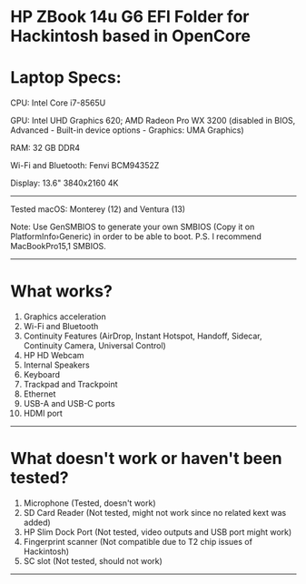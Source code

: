 HP ZBook 14u G6 EFI Folder for Hackintosh based in OpenCore
=============================================================
Laptop Specs:
=============================================================
CPU: Intel Core i7-8565U

GPU: Intel UHD Graphics 620;
     AMD Radeon Pro WX 3200 (disabled in BIOS, Advanced - Built-in device options - Graphics: UMA Graphics)
          
RAM: 32 GB DDR4

Wi-Fi and Bluetooth: Fenvi BCM94352Z 

Display: 13.6" 3840x2160 4K

--------------------------------------------------------------
Tested macOS: Monterey (12) and Ventura (13)

Note: Use GenSMBIOS to generate your own SMBIOS (Copy it on PlatformInfo›Generic) in order to be able to boot. P.S. I recommend MacBookPro15,1 SMBIOS.
______________________________________________________________

What works?
===
1. Graphics acceleration
2. Wi-Fi and Bluetooth
3. Continuity Features (AirDrop, Instant Hotspot, Handoff, Sidecar, Continuity Camera, Universal Control)
4. HP HD Webcam
5. Internal Speakers
6. Keyboard
7. Trackpad and Trackpoint
8. Ethernet
9. USB-A and USB-C ports
10. HDMI port

----------------------------------------------------

What doesn't work or haven't been tested?
==
1. Microphone (Tested, doesn't work)
2. SD Card Reader (Not tested, might not work since no related kext was added)
3. HP Slim Dock Port (Not tested, video outputs and USB port might work)
4. Fingerprint scanner (Not compatible due to T2 chip issues of Hackintosh)
5. SC slot (Not tested, should not work)

----------------------------------------------------
